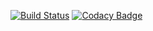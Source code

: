 [![Build Status](https://app.travis-ci.com/willeswa/bill-manager.svg?branch=dev)](https://app.travis-ci.com/willeswa/bill-manager) [![Codacy Badge](https://app.codacy.com/project/badge/Grade/fbabd5e62190436f9a930e97510983de)](https://www.codacy.com/gh/willeswa/bill-manager/dashboard?utm_source=github.com&amp;utm_medium=referral&amp;utm_content=willeswa/bill-manager&amp;utm_campaign=Badge_Grade)